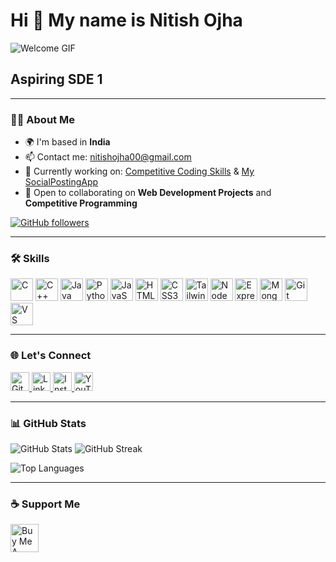 # Hi 👋 My name is Nitish Ojha

![Welcome GIF](https://user-images.githubusercontent.com/18350557/176309783-0785949b-9127-417c-8b55-ab5a4333674e.gif)

## Aspiring SDE 1

---

### 🧑‍💻 About Me

- 🌍 I'm based in **India**
- 📫 Contact me: [nitishojha00@gmail.com](mailto:nitishojha00@gmail.com)
- 🚀 Currently working on: [Competitive Coding Skills](https://leetcode.com/) & [My SocialPostingApp](https://social-post-app-urni.onrender.com)
- 🤝 Open to collaborating on **Web Development Projects** and **Competitive Programming**

[![GitHub followers](https://img.shields.io/github/followers/Nitishojha00?logo=github&style=for-the-badge&color=0891b2&labelColor=1c1917)](https://github.com/Nitishojha00)

---

### 🛠️ Skills

<p align="left">
  <img src="https://raw.githubusercontent.com/danielcranney/readme-generator/main/public/icons/skills/c-colored.svg" width="36" height="36" alt="C" />
  <img src="https://raw.githubusercontent.com/danielcranney/readme-generator/main/public/icons/skills/cplusplus-colored.svg" width="36" height="36" alt="C++" />
  <img src="https://raw.githubusercontent.com/danielcranney/readme-generator/main/public/icons/skills/java-colored.svg" width="36" height="36" alt="Java" />
  <img src="https://raw.githubusercontent.com/danielcranney/readme-generator/main/public/icons/skills/python-colored.svg" width="36" height="36" alt="Python" />
  <img src="https://raw.githubusercontent.com/danielcranney/readme-generator/main/public/icons/skills/javascript-colored.svg" width="36" height="36" alt="JavaScript" />
  <img src="https://raw.githubusercontent.com/danielcranney/readme-generator/main/public/icons/skills/html5-colored.svg" width="36" height="36" alt="HTML5" />
  <img src="https://raw.githubusercontent.com/danielcranney/readme-generator/main/public/icons/skills/css3-colored.svg" width="36" height="36" alt="CSS3" />
  <img src="https://raw.githubusercontent.com/danielcranney/readme-generator/main/public/icons/skills/tailwindcss-colored.svg" width="36" height="36" alt="TailwindCSS" />
  <img src="https://raw.githubusercontent.com/danielcranney/readme-generator/main/public/icons/skills/nodejs-colored.svg" width="36" height="36" alt="NodeJS" />
  <img src="https://raw.githubusercontent.com/danielcranney/readme-generator/main/public/icons/skills/express-colored.svg" width="36" height="36" alt="Express" />
  <img src="https://raw.githubusercontent.com/danielcranney/readme-generator/main/public/icons/skills/mongodb-colored.svg" width="36" height="36" alt="MongoDB" />
  <img src="https://raw.githubusercontent.com/danielcranney/readme-generator/main/public/icons/skills/git-colored.svg" width="36" height="36" alt="Git" />
  <img src="https://raw.githubusercontent.com/danielcranney/readme-generator/main/public/icons/skills/visualstudiocode.svg" width="36" height="36" alt="VS Code" />
</p>

---

### 🌐 Let's Connect

<p align="left">
  <a href="https://github.com/Nitishojha00" target="_blank">
    <img src="https://raw.githubusercontent.com/danielcranney/readme-generator/main/public/icons/socials/github.svg" alt="GitHub" height="30" />
  </a>
  <a href="https://linkedin.com/in/nitishojha00/" target="_blank">
    <img src="https://raw.githubusercontent.com/danielcranney/readme-generator/main/public/icons/socials/linkedin.svg" alt="LinkedIn" height="30" />
  </a>
  <a href="https://instagram.com/nitishojha00" target="_blank">
    <img src="https://raw.githubusercontent.com/danielcranney/readme-generator/main/public/icons/socials/instagram.svg" alt="Instagram" height="30" />
  </a>
  <a href="https://www.youtube.com/@nitishojhaa" target="_blank">
    <img src="https://raw.githubusercontent.com/danielcranney/readme-generator/main/public/icons/socials/youtube.svg" alt="YouTube" height="30" />
  </a>
</p>

---

### 📊 GitHub Stats

![GitHub Stats](https://github-readme-stats.vercel.app/api?username=Nitishojha00&show_icons=true&title_color=0891b2&text_color=ffffff&icon_color=0891b2&bg_color=1c1917&hide_border=true)
![GitHub Streak](https://github-readme-streak-stats.herokuapp.com/?user=Nitishojha00&stroke=ffffff&background=1c1917&ring=0891b2&fire=0891b2&currStreakNum=ffffff&currStreakLabel=0891b2&sideNums=ffffff&sideLabels=ffffff&dates=ffffff&hide_border=true)

![Top Languages](https://github-readme-stats.vercel.app/api/top-langs/?username=Nitishojha00&langs_count=10&title_color=0891b2&text_color=ffffff&icon_color=0891b2&bg_color=1c1917&hide_border=true)

---

### ☕ Support Me

<p>
  <a href="https://www.buymeacoffee.com/nitishojha6" target="_blank">
    <img src="https://cdn.buymeacoffee.com/buttons/v2/default-yellow.png" alt="Buy Me A Coffee" style="height: 45px;" />
  </a>
</p>
